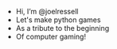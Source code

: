 - Hi, I’m @joelressell
- Let's make python games
- As a tribute to the beginning
- Of computer gaming!

<!---
Here's a change I made.
--->

